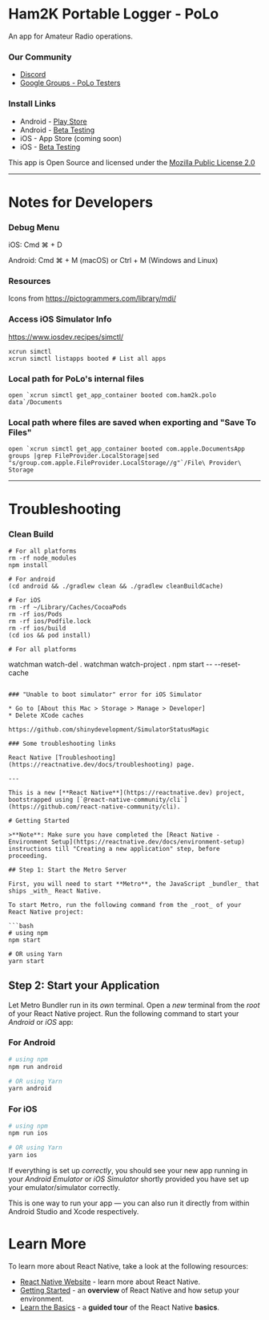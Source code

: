 # Ham2K Portable Logger - PoLo

An app for Amateur Radio operations.

### Our Community

* [Discord](https://discord.gg/rT6B2fP7pU)
* [Google Groups - PoLo Testers](https://groups.google.com/g/ham2k-polo)

### Install Links

* Android - [Play Store](https://play.google.com/store/apps/details?id=com.ham2k.polo.beta)
* Android - [Beta Testing](https://play.google.com/apps/testing/com.ham2k.polo.beta)
* iOS - App Store (coming soon)
* iOS - [Beta Testing](https://testflight.apple.com/join/TjRq5t5Y)

This app is Open Source and licensed under the [Mozilla Public License 2.0](./LICENSE)

---

# Notes for Developers

### Debug Menu

iOS: Cmd ⌘ + D

Android: Cmd ⌘ + M (macOS) or Ctrl + M (Windows and Linux)

### Resources

Icons from https://pictogrammers.com/library/mdi/

### Access iOS Simulator Info

https://www.iosdev.recipes/simctl/

```
xcrun simctl
xcrun simctl listapps booted # List all apps
```

### Local path for PoLo's internal files

```
open `xcrun simctl get_app_container booted com.ham2k.polo data`/Documents
```

### Local path where files are saved when exporting and "Save To Files"

```
open `xcrun simctl get_app_container booted com.apple.DocumentsApp groups |grep FileProvider.LocalStorage|sed "s/group.com.apple.FileProvider.LocalStorage//g"`/File\ Provider\ Storage
```

---

# Troubleshooting

### Clean Build
```
# For all platforms
rm -rf node_modules
npm install

# For android
(cd android && ./gradlew clean && ./gradlew cleanBuildCache)

# For iOS
rm -rf ~/Library/Caches/CocoaPods
rm -rf ios/Pods
rm -rf ios/Podfile.lock
rm -rf ios/build
(cd ios && pod install)

# For all platforms
```
watchman watch-del .
watchman watch-project .
npm start -- --reset-cache
```

### "Unable to boot simulator" error for iOS Simulator

* Go to [About this Mac > Storage > Manage > Developer]
* Delete XCode caches

https://github.com/shinydevelopment/SimulatorStatusMagic

### Some troubleshooting links

React Native [Troubleshooting](https://reactnative.dev/docs/troubleshooting) page.

---

This is a new [**React Native**](https://reactnative.dev) project, bootstrapped using [`@react-native-community/cli`](https://github.com/react-native-community/cli).

# Getting Started

>**Note**: Make sure you have completed the [React Native - Environment Setup](https://reactnative.dev/docs/environment-setup) instructions till "Creating a new application" step, before proceeding.

## Step 1: Start the Metro Server

First, you will need to start **Metro**, the JavaScript _bundler_ that ships _with_ React Native.

To start Metro, run the following command from the _root_ of your React Native project:

```bash
# using npm
npm start

# OR using Yarn
yarn start
```

## Step 2: Start your Application

Let Metro Bundler run in its _own_ terminal. Open a _new_ terminal from the _root_ of your React Native project. Run the following command to start your _Android_ or _iOS_ app:

### For Android

```bash
# using npm
npm run android

# OR using Yarn
yarn android
```

### For iOS

```bash
# using npm
npm run ios

# OR using Yarn
yarn ios
```

If everything is set up _correctly_, you should see your new app running in your _Android Emulator_ or _iOS Simulator_ shortly provided you have set up your emulator/simulator correctly.

This is one way to run your app — you can also run it directly from within Android Studio and Xcode respectively.

# Learn More

To learn more about React Native, take a look at the following resources:

- [React Native Website](https://reactnative.dev) - learn more about React Native.
- [Getting Started](https://reactnative.dev/docs/environment-setup) - an **overview** of React Native and how setup your environment.
- [Learn the Basics](https://reactnative.dev/docs/getting-started) - a **guided tour** of the React Native **basics**.
